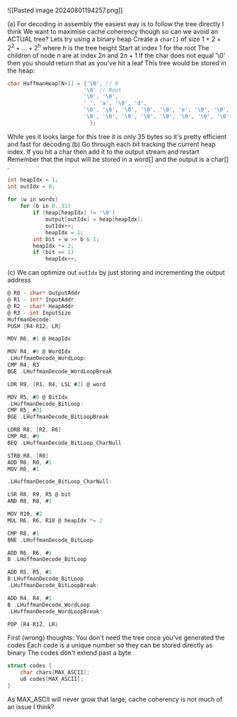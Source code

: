 
![[Pasted image 20240801194257.png]]

(a)
For decoding in assembly the easiest way is to follow the tree directly I think
We want to maximise cache coherency though so can we avoid an ACTUAL tree?
Lets try using a binary heap
Create a `char[]` of size $1 + 2 + 2^2 + \dots + 2^h$ where $h$ is the tree height
Start at index 1 for the root
The children of node $n$ are at index $2n$ and $2n+1$ 
If the char does not equal '\0' then you should return that as you've hit a leaf
This tree would be stored in the heap:
```c
char HuffmanHeap[N+1] = {'\0', // 0
						'\0' // Root
						'\0', '\0',
						' ', 'a', '\0', 'd', 
						'\0', '\0', '\0', '\0', '\0', 'e', '\0', '\0','\0',
						'\0', '\0', '\0', '\0', '\0', '\0', '\0', '\0', 'c', 'b', '\0', '\0', '\0', '\0', '\0', '\0', '\0', '\0'
						  };
```
While yes it looks large for this tree it is only 35 bytes so it's pretty efficient and fast for decoding
(b)
Go through each bit tracking the current heap index. If you hit a char then add it to the output stream and restart
Remember that the input will be stored in a word[] and the output is a char[]
.
```java
int heapIdx = 1;
int outIdx = 0;
	
for (w in words)
	for (b in 0..31)
		if (heap[heapIdx] != '\0') 
			output[outIdx] = heap[heapIdx];
			outIdx++;
			heapIdx = 1;
		int bit = w >> b & 1;
		heapIdx *= 2;
		if (bit == 1)
			heapIdx++;		
```
(c)
We can optimize out `outIdx` by just storing and incrementing the output address

```c
@ R0 - char* OutputAddr
@ R1 - int* InputAddr
@ R2 - char* HeapAddr
@ R3 - int InputSize
HuffmanDecode:
PUSH {R4-R12, LR}

MOV R6, #1 @ HeapIdx

MOV R4, #0 @ WordIdx
.LHuffmanDecode_WordLoop:
CMP R4, R3
BGE .LHuffmanDecode_WordLoopBreak

LDR R9, [R1, R4, LSL #2] @ word

MOV R5, #0 @ BitIdx
.LHuffmanDecode_BitLoop:
CMP R5, #31
BGE .LHuffmanDecode_BitLoopBreak

LDRB R8, [R2, R6]
CMP R8, #0
BEQ .LHuffmanDecode_BitLoop_CharNull

STRB R8, [R0]
ADD R0, R0, #1
MOV R6, #1

.LHuffmanDecode_BitLoop_CharNull:

LSR R8, R9, R5 @ bit
AND R8, R8, #1

MOV R10, #2
MUL R6, R6, R10 @ heapIdx *= 2

CMP R8, #1
BNE .LHuffmanDecode_BitLoop

ADD R6, R6, #1
B .LHuffmanDecode_BitLoop

ADD R5, R5, #1
B LHuffmanDecode_BitLoop
.LHuffmanDecode_BitLoopBreak:

ADD R4, R4, #1
B .LHuffmanDecode_WordLoop
.LHuffmanDecode_WordLoopBreak:

POP {R4-R12, LR}
```


First (wrong) thoughts:
	You don't need the tree once you've generated the codes
	Each code is a unique number so they can be stored directly as binary
	The codes don't extend past a byte
```c
struct codes { 
	char chars[MAX_ASCII];
	u8 codes[MAX_ASCII];
}
```
As MAX_ASCII will never grow that large, cache coherency is not much of an issue I think? 